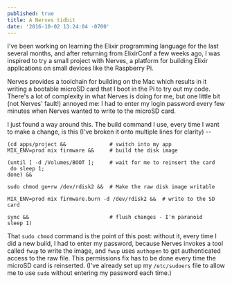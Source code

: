 ```yaml
---
published: true
title: A Nerves tidbit
date: '2016-10-02 13:24:04 -0700'
---
```

I've been working on learning the Elixir programming language for the last several months, and after returning from ElixirConf a few weeks ago, I was inspired to try a small project with Nerves, a platform for building Elixir applications on small devices like the Raspberry Pi.

Nerves provides a toolchain for building on the Mac which results in it writing a bootable microSD card that I boot in the Pi to try out my code. There's a lot of complexity in what Nerves is doing for me, but one little bit (not Nerves' fault!) annoyed me: I had to enter my login password every few minutes when Nerves wanted to write to the microSD card.<!-- more -->

I just found a way around this. The build command I use, every time I want to make a change, is this (I've broken it onto multiple lines for clarity) --

```
(cd apps/project &&              # switch into my app
MIX_ENV=prod mix firmware &&     # build the disk image

(until [ -d /Volumes/BOOT ];     # wait for me to reinsert the card
 do sleep 1;
done) &&

sudo chmod go+rw /dev/rdisk2 &&  # Make the raw disk image writable

MIX_ENV=prod mix firmware.burn -d /dev/rdisk2 &&  # write to the SD card

sync &&                          # flush changes - I'm paranoid
sleep 1)
```

That `sudo chmod` command is the point of this post: without it, every time I did a new build, I had to enter my password, because Nerves invokes a tool called `fwup` to write the image, and `fwup` uses `authopen` to get authenticated access to the raw file. This permissions fix has to be done every time the microSD card is reinserted. (I've already set up my `/etc/sudoers` file to allow me to use `sudo` without entering my password each time.)
